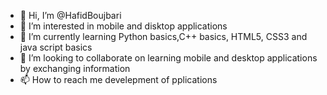 - 👋 Hi, I’m @HafidBoujbari
- 👀 I’m interested in mobile and disktop applications
- 🌱 I’m currently learning Python basics,C++ basics, HTML5, CSS3 and java script basics
- 💞️ I’m looking to collaborate on learning mobile and desktop applications by exchanging information
- 📫 How to reach me develepment of pplications 

<!---
HafidBoujbari/HafidBoujbari is a ✨ special ✨ repository because its `README.md` (this file) appears on your GitHub profile.
You can click the Preview link to take a look at your changes.
--->
